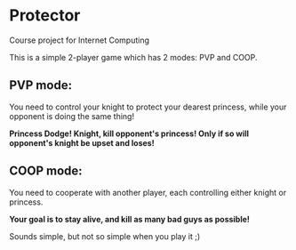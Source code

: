 # Protector
Course project for Internet Computing

This is a simple 2-player game which has 2 modes: PVP and COOP.

## PVP mode: 
You need to control your knight to protect your dearest princess, while your opponent is doing the same thing!

**Princess Dodge! Knight, kill opponent's princess! Only if so will opponent's knight be upset and loses!**

## COOP mode:
You need to cooperate with another player, each controlling either knight or princess. 

**Your goal is to stay alive, and kill as many bad guys as possible!**

Sounds simple, but not so simple when you play it ;)
